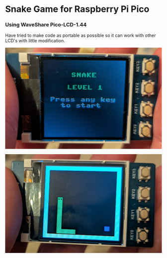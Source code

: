 # Snake Game for Raspberry Pi Pico 
### Using WaveShare Pico-LCD-1.44

Have tried to make code as portable as possible so it can work with other LCD's with little modification.

![Welcome Screen](https://github.com/clbonner/snake/blob/main/WelcomeScreen.jpg)

![Snake game in action](https://github.com/clbonner/snake/blob/main/SnakeGame.jpg)
